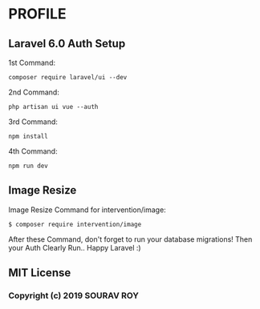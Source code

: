 # PROFILE #

## Laravel 6.0 Auth  Setup ##

1st Command:

    composer require laravel/ui --dev

2nd Command:

    php artisan ui vue --auth

3rd Command:

    npm install

4th Command:

    npm run dev
    
## Image Resize ##

Image Resize Command for intervention/image:

    $ composer require intervention/image

After these Command, don't forget to run your database migrations!
Then your Auth Clearly Run.. Happy Laravel :)

## MIT License ##

### Copyright (c) 2019 SOURAV ROY ###